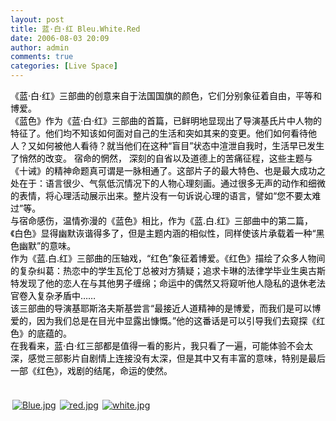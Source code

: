 ```yaml
---
layout: post
title: 蓝·白·红 Bleu.White.Red
date: 2006-08-03 20:09
author: admin
comments: true
categories: [Live Space]
---
```

<div><font color="#000000">《蓝·白·红》三部曲的创意来自于法国国旗的颜色，它们分别象征着自由，平等和博爱。</font></div>
<div><font color="#000000">《蓝色》作为《蓝·白·红》三部曲的首篇，已鲜明地显现出了导演基氏片中人物的特征了。他们均不知该如何面对自己的生活和突如其来的变更。他们如何看待他人？又如何被他人看待？就当他们在这种“盲目”状态中渲泄自我时，生活早已发生了悄然的改变。 宿命的惘然， 深刻的自省以及道德上的苦痛征程，这些主题与《十诫》的精神命题真可谓是一脉相通了。这部片子的最大特色、也是最大成功之处在于：语言很少、气氛低沉情况下的人物心理刻画。通过很多无声的动作和细微的表情，将心理活动展示出来。整片没有一句诉说心理的语言，譬如“您不要太难过”等。 <br />与宿命感伤，温情弥漫的《蓝色》相比，作为《蓝.白.红》三部曲中的第二篇，《白色》显得幽默诙谐得多了，但是主题内涵的相似性，同样使该片承载着一种“黑色幽默”的意味。 <br />作为《蓝.白.红》三部曲的压轴戏，“红色”象征着博爱。《红色》描绘了众多人物间的复杂纠葛：热恋中的学生瓦伦丁总被对方猜疑；追求卡琳的法律学毕业生奥古斯特发现了他的恋人在与其他男子缠绵；命运中的偶然又将窥听他人隐私的退休老法官卷入复杂矛盾中…… <br />该三部曲的导演基耶斯洛夫斯基尝言“最接近人道精神的是博爱，而我们是可以博爱的，因为我们总是在目光中显露出慷慨。”他的这番话是可以引导我们去窥探《红色》的底蕴的。 </font><br /><font color="#000000"></font></div>
<div><font color="#000000">在我看来，蓝·白·红三部都是值得一看的影片，我只看了一遍，可能体验不会太深，感觉三部影片自剧情上连接没有太深，但是其中又有丰富的意味，特别是最后一部《红色》，戏剧的结尾，命运的使然。</div>
<div><br /><br /></div></font><div class="msnphotos"><a href="http://storage.live.com/items/EE10F07D5FF64459!170" title="Blue.jpg"><img src="http://storage.live.com/items/EE10F07D5FF64459!170:Thumbnail" alt="Blue.jpg" style="border:0;padding:3px"/></a><a href="http://storage.live.com/items/EE10F07D5FF64459!171" title="red.jpg"><img src="http://storage.live.com/items/EE10F07D5FF64459!171:Thumbnail" alt="red.jpg" style="border:0;padding:3px"/></a><a href="http://storage.live.com/items/EE10F07D5FF64459!172" title="white.jpg"><img src="http://storage.live.com/items/EE10F07D5FF64459!172:Thumbnail" alt="white.jpg" style="border:0;padding:3px"/></a></div>
